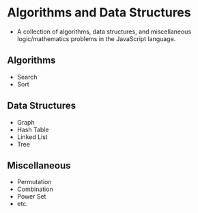 # Algorithms and Data Structures

- A collection of algorithms, data structures, and miscellaneous logic/mathematics problems in the JavaScript language.

## Algorithms

- Search
- Sort

## Data Structures

- Graph
- Hash Table
- Linked List
- Tree

## Miscellaneous

- Permutation
- Combination
- Power Set
- etc.
